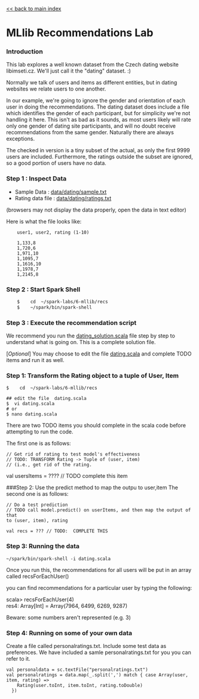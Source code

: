 <link rel='stylesheet' href='../../assets/css/main.css'/>

[<< back to main index](../../README.md) 

# MLlib Recommendations Lab

### Introduction

This lab explores a well known dataset from the Czech dating website libimseti.cz.  We'll just call it the "dating" dataset. :)

Normally we talk of users and items as different entities, but in dating websites we relate users to one another.

In our example, we're going to ignore the gender and orientation of each user in doing the recommendations.   The dating dataset does include a file which identifies the gender of each participant, but for simplicity we're not handling it here. This isn't as bad as it sounds, as most users likely will rate only one gender of dating site participants, and will no doubt receive recommendations from the same gender. Naturally there are always exceptions.

The checked in version is a tiny subset of the actual, as only the first 9999 users are included.  Furthermore, the ratings outside the subset are ignored, so a good portion of users have no data.

### Step 1 : Inspect Data
* Sample Data : [data/dating/sample.txt](../../data/dating/sample.txt)
* Rating data file : [data/dating/ratings.txt](../../data/dating/ratings.txt)

(browsers may not display the data properly, open the data in text editor)

Here is what the file looks like:

```
    user1, user2, rating (1-10)

    1,133,8
    1,720,6
    1,971,10
    1,1095,7
    1,1616,10
    1,1978,7
    1,2145,8
```

### Step 2 : Start Spark Shell

```bash
    $    cd  ~/spark-labs/6-mllib/recs
    $    ~/spark/bin/spark-shell
```

### Step 3 : Execute the recommendation script
We recommend you run the [dating_solution.scala](dating_solution.scala) file step by step to understand what is going on.  This is a complete solution file.

[_Optional_] You may choose to edit the file [dating.scala](dating.scala) and complete TODO items and run it as well.

### Step 1:  Transform the Rating object to a tuple of User, Item

    $    cd  ~/spark-labs/6-mllib/recs
    
    ## edit the file  dating.scala
    $  vi dating.scala
    # or 
    $ nano dating.scala

There are two TODO items you should complete in the scala code before attempting to run the 
code.

The first one is as follows:

    // Get rid of rating to test model's effectiveness
    // TODO: TRANSFORM Rating -> Tuple of (user, item)
    // (i.e., get rid of the rating.

val usersItems = ???? // TODO complete this item

###Step 2:   Use the predict method to map the outpu to user,item
The second one is as follows:

    // Do a test prediction
    // TODO call model.predict() on userItems, and then map the output of that
    to (user, item), rating
    
    val recs = ??? // TODO:  COMPLETE THIS

### Step 3: Running the data

    ~/spark/bin/spark-shell -i dating.scala


Once you run this, the recommendations for all users will be put in an array
called recsForEachUser()

you can find recommendations for a particular user by typing the following:

scala> recsForEachUser(4)  
res4: Array[Int] = Array(7964, 6499, 6269, 9287)

Beware: some numbers aren't represented (e.g. 3)

### Step 4: Running on some of your own data

Create a file called personalratings.txt.  Include some test data as preferences.
We have included a samle personalratings.txt for you you can refer to it.

    val personaldata = sc.textFile("personalratings.txt")
    val personalratings = data.map(_.split(',') match { case Array(user, item, rating) =>
        Rating(user.toInt, item.toInt, rating.toDouble)
      })


